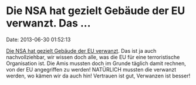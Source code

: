 Die NSA hat gezielt Gebäude der EU verwanzt. Das \...
=====================================================

Date: 2013-06-30 01:52:13

[Die NSA hat gezielt Gebäude der EU
verwanzt](http://ml.spiegel.de/article.do?id=908515). Das ist ja auch
nachvollziehbar, wir wissen doch alle, was die EU für eine
terroristische Organisation ist. Die Amis mussten doch im Grunde täglich
damit rechnen, von der EU angegriffen zu werden! NATÜRLICH mussten die
verwanzt werden, wo kämen wir da auch hin! Vertrauen ist gut, Verwanzen
ist besser!
